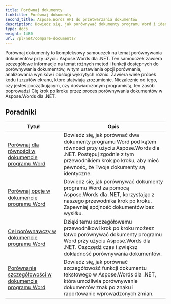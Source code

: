```yaml
---
title: Porównaj dokumenty
linktitle: Porównaj dokumenty
second_title: Aspose.Words API do przetwarzania dokumentów
description: Dowiedz się, jak porównywać dokumenty programu Word i identyfikować różnice za pomocą Aspose.Words dla .NET. Zawiera poradniki i praktyczne przykłady.
type: docs
weight: 1480
url: /pl/net/compare-documents/
---
```


Porównaj dokumenty to kompleksowy samouczek na temat porównywania dokumentów przy użyciu Aspose.Words dla .NET. Ten samouczek zawiera szczegółowe informacje na temat różnych metod i funkcji dostępnych do porównywania dokumentów, w tym ustawiania opcji porównania, analizowania wyników i obsługi wykrytych różnic. Zawiera wiele próbek kodu i zrzutów ekranu, które ułatwiają zrozumienie. Niezależnie od tego, czy jesteś początkującym, czy doświadczonym programistą, ten zasób poprowadzi Cię krok po kroku przez proces porównywania dokumentów w Aspose.Words dla .NET.

 ## Poradniki
| Tytuł | Opis |
| --- | --- |
| [Porównaj dla równości w dokumencie programu Word](./compare-for-equal/) | Dowiedz się, jak porównać dwa dokumenty programu Word pod kątem równości przy użyciu Aspose.Words dla .NET. Postępuj zgodnie z tym przewodnikiem krok po kroku, aby mieć pewność, że Twoje dokumenty są identyczne. |
| [Porównaj opcje w dokumencie programu Word](./compare-options/) | Dowiedz się, jak porównywać dokumenty programu Word za pomocą Aspose.Words dla .NET, korzystając z naszego przewodnika krok po kroku. Zapewniaj spójność dokumentów bez wysiłku. |
| [Cel porównawczy w dokumencie programu Word](./comparison-target/) | Dzięki temu szczegółowemu przewodnikowi krok po kroku możesz łatwo porównywać dokumenty programu Word przy użyciu Aspose.Words dla .NET. Oszczędź czas i zwiększ dokładność porównywania dokumentów. |
| [Porównanie szczegółowości w dokumencie programu Word](./comparison-granularity/) | Dowiedz się, jak porównać szczegółowość funkcji dokumentu tekstowego w Aspose.Words dla .NET, która umożliwia porównywanie dokumentów znak po znaku i raportowanie wprowadzonych zmian. |